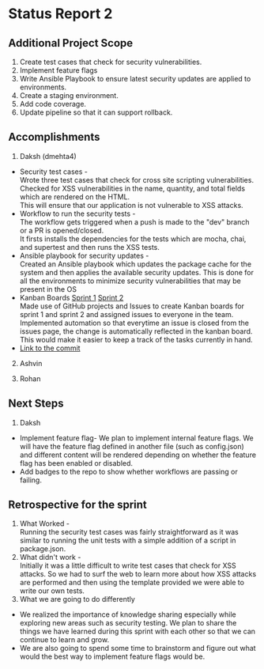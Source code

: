 # Status Report 2

## Additional Project Scope
1. Create test cases that check for security vulnerabilities.
2. Implement feature flags
3. Write Ansible Playbook to ensure latest security updates are applied to environments.
4. Create a staging environment.
5. Add code coverage.
6. Update pipeline so that it can support rollback.

## Accomplishments
1. Daksh (dmehta4)
  * Security test cases - <br>
   Wrote three test cases that check for cross site scripting vulnerabilities. Checked for XSS vulnerabilities in the name, quantity, and total fields which are rendered on the HTML. <br>
   This will ensure that our application is not vulnerable to XSS attacks.
  * Workflow to run the security tests - <br>
   The workflow gets triggered when a push is made to the "dev" branch or a PR is opened/closed. <br>
   It firsts installs the dependencies for the tests which are mocha, chai, and supertest and then runs the XSS tests. 
  * Ansible playbook for security updates - <br>
   Created an Ansible playbook which updates the package cache for the system and then applies the available security updates.
   This is done for all the environments to minimize security vulnerabilities that may be present in the OS
  * Kanban Boards [Sprint 1](https://github.ncsu.edu/dmehta4/devops-proposal/projects/1) [Sprint 2](https://github.ncsu.edu/dmehta4/devops-proposal/projects/2) <br>
    Made use of GitHub projects and Issues to create Kanban boards for sprint 1 and sprint 2 and assigned issues to everyone in the team. <br>
    Implemented automation so that everytime an issue is closed from the issues page, the change is automatically reflected in the kanban board. <br>
    This would make it easier to keep a track of the tasks currently in hand.
  * [Link to the commit](https://github.ncsu.edu/dmehta4/devops-proposal/commit/72bc04c69c55adf1a1bb0f97466fc09fad2b8b48)

2. Ashvin
  
3. Rohan
  
## Next Steps
1. Daksh
* Implement feature flag-
We plan to implement internal feature flags. We will have the feature flag defined in another file (such as config.json) and different content will be rendered depending on whether the feature flag has been enabled or disabled.
* Add badges to the repo to show whether workflows are passing or failing.

## Retrospective for the sprint
1. What Worked - <br>
   Running the security test cases was fairly straightforward as it was similar to running the unit tests with a simple addition of a script in package.json.
2. What didn't work - <br>
  Initially it was a little difficult to write test cases that check for XSS attacks. So we had to surf the web to learn more about how XSS attacks are performed and then using the template provided we were able to write our own tests.
3. What we are going to do differently<br>
*  We realized the importance of knowledge sharing especially while exploring new areas such as security testing. We plan to share the things we have learned during this sprint with each other so that we can continue to learn and grow.
* We are also going to spend some time to brainstorm and figure out what would the best way to implement feature flags would be.
